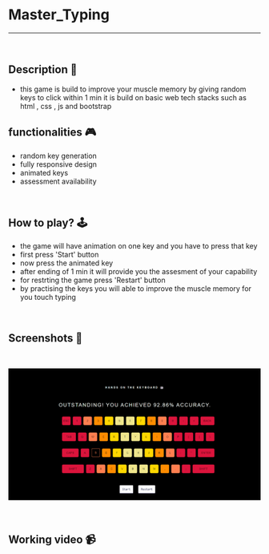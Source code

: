 # **Master_Typing**

---

<br>

## **Description 📃** 
- this game is build to improve your muscle memory by giving random keys to click within 1 min it is build on basic web tech stacks such as html , css , js and bootstrap

## **functionalities 🎮** 
- random key generation
- fully responsive design
- animated keys 
- assessment availability 
<br>

## **How to play? 🕹️**
- the game will have animation on one key and you have to press that key
- first press 'Start' button
- now press the animated key
- after ending of 1 min it will provide you the assesment of your capability
- for restrting the game press 'Restart' button
- by practising the keys you will able to improve the muscle memory for you touch typing

<br>

## **Screenshots 📸**

<br>

![image](../../assets/images/Master_Typing.png)

<br>

## **Working video 📹**
<!-- add your working video over here -->
